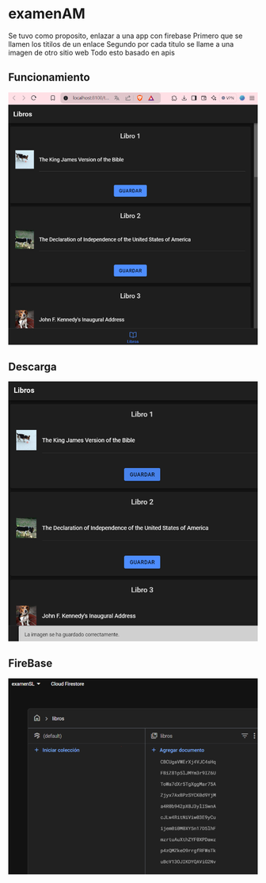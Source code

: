 # examenAM

Se tuvo como proposito, enlazar a una app con firebase
Primero que se llamen los titilos de un enlace 
Segundo por cada titulo se llame a una imagen de otro sitio web 
Todo esto basado en apis

## Funcionamiento
![{foto1}](https://github.com/Scarlett2010/examenAM/blob/main/photos/Funionamiento.png)

## Descarga
![{foto2}](https://github.com/Scarlett2010/examenAM/blob/main/photos/Guardar%20imagen.png)

## FireBase
![{foto3}](https://github.com/Scarlett2010/examenAM/blob/main/photos/Guardar%20en%20la%20base.png)
